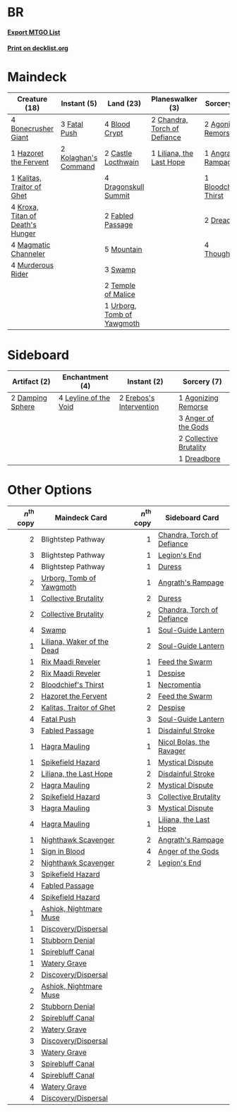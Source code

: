 # BR

#### [Export MTGO List](../collection/BR/BR.txt)
#### [Print on decklist.org](http://decklist.org/?deckmain=2%09Agonizing%20Remorse%0A1%09Angrath's%20Rampage%0A1%09Blightstep%20Pathway%0A4%09Blood%20Crypt%0A1%09Bloodchief's%20Thirst%0A4%09Bonecrusher%20Giant%0A2%09Castle%20Locthwain%0A2%09Chandra,%20Torch%20of%20Defiance%0A4%09Dragonskull%20Summit%0A2%09Dreadbore%0A2%09Fabled%20Passage%0A3%09Fatal%20Push%0A1%09Hazoret%20the%20Fervent%0A1%09Kalitas,%20Traitor%20of%20Ghet%0A2%09Kolaghan's%20Command%0A4%09Kroxa,%20Titan%20of%20Death's%20Hunger%0A1%09Liliana,%20the%20Last%20Hope%0A4%09Magmatic%20Channeler%0A5%09Mountain%0A4%09Murderous%20Rider%0A3%09Swamp%0A2%09Temple%20of%20Malice%0A4%09Thoughtseize%0A1%09Urborg,%20Tomb%20of%20Yawgmoth&deckside=1%09Agonizing%20Remorse%0A3%09Anger%20of%20the%20Gods%0A2%09Collective%20Brutality%0A2%09Damping%20Sphere%0A1%09Dreadbore%0A2%09Erebos's%20Intervention%0A4%09Leyline%20of%20the%20Void)
# Maindeck

|                                               Creature (18)                                               |                                          Instant (5)                                          |                                              Land (23)                                              |                                           Planeswalker (3)                                            |                                          Sorcery (10)                                          |    Unknown (1)     |
|-----------------------------------------------------------------------------------------------------------|-----------------------------------------------------------------------------------------------|-----------------------------------------------------------------------------------------------------|-------------------------------------------------------------------------------------------------------|------------------------------------------------------------------------------------------------|--------------------|
|4 [Bonecrusher Giant](http://gatherer.wizards.com/Pages/Card/Details.aspx?multiverseid=473077)             |3 [Fatal Push](http://gatherer.wizards.com/Pages/Card/Details.aspx?multiverseid=423724)        |4 [Blood Crypt](http://gatherer.wizards.com/Pages/Card/Details.aspx?multiverseid=97102)              |2 [Chandra, Torch of Defiance](http://gatherer.wizards.com/Pages/Card/Details.aspx?multiverseid=417683)|2 [Agonizing Remorse](http://gatherer.wizards.com/Pages/Card/Details.aspx?multiverseid=476334)  |1 Blightstep Pathway|
|1 [Hazoret the Fervent](http://gatherer.wizards.com/Pages/Card/Details.aspx?multiverseid=426838)           |2 [Kolaghan's Command](http://gatherer.wizards.com/Pages/Card/Details.aspx?multiverseid=394613)|2 [Castle Locthwain](http://gatherer.wizards.com/Pages/Card/Details.aspx?multiverseid=473203)        |1 [Liliana, the Last Hope](http://gatherer.wizards.com/Pages/Card/Details.aspx?multiverseid=414388)    |1 [Angrath's Rampage](http://gatherer.wizards.com/Pages/Card/Details.aspx?multiverseid=461112)  |                    |
|1 [Kalitas, Traitor of Ghet](http://gatherer.wizards.com/Pages/Card/Details.aspx?multiverseid=407596)      |                                                                                               |4 [Dragonskull Summit](http://gatherer.wizards.com/Pages/Card/Details.aspx?multiverseid=420909)      |                                                                                                       |1 [Bloodchief's Thirst](http://gatherer.wizards.com/Pages/Card/Details.aspx?multiverseid=491729)|                    |
|4 [Kroxa, Titan of Death's Hunger](http://gatherer.wizards.com/Pages/Card/Details.aspx?multiverseid=476472)|                                                                                               |2 [Fabled Passage](http://gatherer.wizards.com/Pages/Card/Details.aspx?multiverseid=473206)          |                                                                                                       |2 [Dreadbore](http://gatherer.wizards.com/Pages/Card/Details.aspx?multiverseid=430622)          |                    |
|4 [Magmatic Channeler](http://gatherer.wizards.com/Pages/Card/Details.aspx?multiverseid=491789)            |                                                                                               |5 [Mountain](http://gatherer.wizards.com/Pages/Card/Details.aspx?multiverseid=439859)                |                                                                                                       |4 [Thoughtseize](http://gatherer.wizards.com/Pages/Card/Details.aspx?multiverseid=438676)       |                    |
|4 [Murderous Rider](http://gatherer.wizards.com/Pages/Card/Details.aspx?multiverseid=473059)               |                                                                                               |3 [Swamp](http://gatherer.wizards.com/Pages/Card/Details.aspx?multiverseid=439858)                   |                                                                                                       |                                                                                                |                    |
|                                                                                                           |                                                                                               |2 [Temple of Malice](http://gatherer.wizards.com/Pages/Card/Details.aspx?multiverseid=378536)        |                                                                                                       |                                                                                                |                    |
|                                                                                                           |                                                                                               |1 [Urborg, Tomb of Yawgmoth](http://gatherer.wizards.com/Pages/Card/Details.aspx?multiverseid=383425)|                                                                                                       |                                                                                                |                    |


# Sideboard

|                                       Artifact (2)                                        |                                        Enchantment (4)                                         |                                           Instant (2)                                            |                                           Sorcery (7)                                           |
|-------------------------------------------------------------------------------------------|------------------------------------------------------------------------------------------------|--------------------------------------------------------------------------------------------------|-------------------------------------------------------------------------------------------------|
|2 [Damping Sphere](http://gatherer.wizards.com/Pages/Card/Details.aspx?multiverseid=443101)|4 [Leyline of the Void](http://gatherer.wizards.com/Pages/Card/Details.aspx?multiverseid=107682)|2 [Erebos's Intervention](http://gatherer.wizards.com/Pages/Card/Details.aspx?multiverseid=476345)|1 [Agonizing Remorse](http://gatherer.wizards.com/Pages/Card/Details.aspx?multiverseid=476334)   |
|                                                                                           |                                                                                                |                                                                                                  |3 [Anger of the Gods](http://gatherer.wizards.com/Pages/Card/Details.aspx?multiverseid=438682)   |
|                                                                                           |                                                                                                |                                                                                                  |2 [Collective Brutality](http://gatherer.wizards.com/Pages/Card/Details.aspx?multiverseid=414380)|
|                                                                                           |                                                                                                |                                                                                                  |1 [Dreadbore](http://gatherer.wizards.com/Pages/Card/Details.aspx?multiverseid=430622)           |


# Other Options

|*n*<sup>th</sup> copy|                                            Maindeck Card                                            |*n*<sup>th</sup> copy|                                           Sideboard Card                                            |
|--------------------:|-----------------------------------------------------------------------------------------------------|--------------------:|-----------------------------------------------------------------------------------------------------|
|                    2|Blightstep Pathway                                                                                   |                    1|[Chandra, Torch of Defiance](http://gatherer.wizards.com/Pages/Card/Details.aspx?multiverseid=417683)|
|                    3|Blightstep Pathway                                                                                   |                    1|[Legion's End](http://gatherer.wizards.com/Pages/Card/Details.aspx?multiverseid=466860)              |
|                    4|Blightstep Pathway                                                                                   |                    1|[Duress](http://gatherer.wizards.com/Pages/Card/Details.aspx?multiverseid=14557)                     |
|                    2|[Urborg, Tomb of Yawgmoth](http://gatherer.wizards.com/Pages/Card/Details.aspx?multiverseid=383425)  |                    1|[Angrath's Rampage](http://gatherer.wizards.com/Pages/Card/Details.aspx?multiverseid=461112)         |
|                    1|[Collective Brutality](http://gatherer.wizards.com/Pages/Card/Details.aspx?multiverseid=414380)      |                    2|[Duress](http://gatherer.wizards.com/Pages/Card/Details.aspx?multiverseid=14557)                     |
|                    2|[Collective Brutality](http://gatherer.wizards.com/Pages/Card/Details.aspx?multiverseid=414380)      |                    2|[Chandra, Torch of Defiance](http://gatherer.wizards.com/Pages/Card/Details.aspx?multiverseid=417683)|
|                    4|[Swamp](http://gatherer.wizards.com/Pages/Card/Details.aspx?multiverseid=439858)                     |                    1|[Soul-Guide Lantern](http://gatherer.wizards.com/Pages/Card/Details.aspx?multiverseid=476488)        |
|                    1|[Liliana, Waker of the Dead](http://gatherer.wizards.com/Pages/Card/Details.aspx?multiverseid=485431)|                    2|[Soul-Guide Lantern](http://gatherer.wizards.com/Pages/Card/Details.aspx?multiverseid=476488)        |
|                    1|[Rix Maadi Reveler](http://gatherer.wizards.com/Pages/Card/Details.aspx?multiverseid=457253)         |                    1|[Feed the Swarm](http://gatherer.wizards.com/Pages/Card/Details.aspx?multiverseid=491737)            |
|                    2|[Rix Maadi Reveler](http://gatherer.wizards.com/Pages/Card/Details.aspx?multiverseid=457253)         |                    1|[Despise](http://gatherer.wizards.com/Pages/Card/Details.aspx?multiverseid=386517)                   |
|                    2|[Bloodchief's Thirst](http://gatherer.wizards.com/Pages/Card/Details.aspx?multiverseid=491729)       |                    1|[Necromentia](http://gatherer.wizards.com/Pages/Card/Details.aspx?multiverseid=485439)               |
|                    2|[Hazoret the Fervent](http://gatherer.wizards.com/Pages/Card/Details.aspx?multiverseid=426838)       |                    2|[Feed the Swarm](http://gatherer.wizards.com/Pages/Card/Details.aspx?multiverseid=491737)            |
|                    2|[Kalitas, Traitor of Ghet](http://gatherer.wizards.com/Pages/Card/Details.aspx?multiverseid=407596)  |                    2|[Despise](http://gatherer.wizards.com/Pages/Card/Details.aspx?multiverseid=386517)                   |
|                    4|[Fatal Push](http://gatherer.wizards.com/Pages/Card/Details.aspx?multiverseid=423724)                |                    3|[Soul-Guide Lantern](http://gatherer.wizards.com/Pages/Card/Details.aspx?multiverseid=476488)        |
|                    3|[Fabled Passage](http://gatherer.wizards.com/Pages/Card/Details.aspx?multiverseid=473206)            |                    1|[Disdainful Stroke](http://gatherer.wizards.com/Pages/Card/Details.aspx?multiverseid=420705)         |
|                    1|[Hagra Mauling](http://gatherer.wizards.com/Pages/Card/Details.aspx?multiverseid=491741)             |                    1|[Nicol Bolas, the Ravager](http://gatherer.wizards.com/Pages/Card/Details.aspx?multiverseid=447354)  |
|                    1|[Spikefield Hazard](http://gatherer.wizards.com/Pages/Card/Details.aspx?multiverseid=491809)         |                    1|[Mystical Dispute](http://gatherer.wizards.com/Pages/Card/Details.aspx?multiverseid=473020)          |
|                    2|[Liliana, the Last Hope](http://gatherer.wizards.com/Pages/Card/Details.aspx?multiverseid=414388)    |                    2|[Disdainful Stroke](http://gatherer.wizards.com/Pages/Card/Details.aspx?multiverseid=420705)         |
|                    2|[Hagra Mauling](http://gatherer.wizards.com/Pages/Card/Details.aspx?multiverseid=491741)             |                    2|[Mystical Dispute](http://gatherer.wizards.com/Pages/Card/Details.aspx?multiverseid=473020)          |
|                    2|[Spikefield Hazard](http://gatherer.wizards.com/Pages/Card/Details.aspx?multiverseid=491809)         |                    3|[Collective Brutality](http://gatherer.wizards.com/Pages/Card/Details.aspx?multiverseid=414380)      |
|                    3|[Hagra Mauling](http://gatherer.wizards.com/Pages/Card/Details.aspx?multiverseid=491741)             |                    3|[Mystical Dispute](http://gatherer.wizards.com/Pages/Card/Details.aspx?multiverseid=473020)          |
|                    4|[Hagra Mauling](http://gatherer.wizards.com/Pages/Card/Details.aspx?multiverseid=491741)             |                    1|[Liliana, the Last Hope](http://gatherer.wizards.com/Pages/Card/Details.aspx?multiverseid=414388)    |
|                    1|[Nighthawk Scavenger](http://gatherer.wizards.com/Pages/Card/Details.aspx?multiverseid=491752)       |                    2|[Angrath's Rampage](http://gatherer.wizards.com/Pages/Card/Details.aspx?multiverseid=461112)         |
|                    1|[Sign in Blood](http://gatherer.wizards.com/Pages/Card/Details.aspx?multiverseid=220480)             |                    4|[Anger of the Gods](http://gatherer.wizards.com/Pages/Card/Details.aspx?multiverseid=438682)         |
|                    2|[Nighthawk Scavenger](http://gatherer.wizards.com/Pages/Card/Details.aspx?multiverseid=491752)       |                    2|[Legion's End](http://gatherer.wizards.com/Pages/Card/Details.aspx?multiverseid=466860)              |
|                    3|[Spikefield Hazard](http://gatherer.wizards.com/Pages/Card/Details.aspx?multiverseid=491809)         |                     |                                                                                                     |
|                    4|[Fabled Passage](http://gatherer.wizards.com/Pages/Card/Details.aspx?multiverseid=473206)            |                     |                                                                                                     |
|                    4|[Spikefield Hazard](http://gatherer.wizards.com/Pages/Card/Details.aspx?multiverseid=491809)         |                     |                                                                                                     |
|                    1|[Ashiok, Nightmare Muse](http://gatherer.wizards.com/Pages/Card/Details.aspx?multiverseid=476459)    |                     |                                                                                                     |
|                    1|[Discovery/Dispersal](http://gatherer.wizards.com/Pages/Card/Details.aspx?multiverseid=452973)       |                     |                                                                                                     |
|                    1|[Stubborn Denial](http://gatherer.wizards.com/Pages/Card/Details.aspx?multiverseid=386673)           |                     |                                                                                                     |
|                    1|[Spirebluff Canal](http://gatherer.wizards.com/Pages/Card/Details.aspx?multiverseid=417822)          |                     |                                                                                                     |
|                    1|[Watery Grave](http://gatherer.wizards.com/Pages/Card/Details.aspx?multiverseid=405114)              |                     |                                                                                                     |
|                    2|[Discovery/Dispersal](http://gatherer.wizards.com/Pages/Card/Details.aspx?multiverseid=452973)       |                     |                                                                                                     |
|                    2|[Ashiok, Nightmare Muse](http://gatherer.wizards.com/Pages/Card/Details.aspx?multiverseid=476459)    |                     |                                                                                                     |
|                    2|[Stubborn Denial](http://gatherer.wizards.com/Pages/Card/Details.aspx?multiverseid=386673)           |                     |                                                                                                     |
|                    2|[Spirebluff Canal](http://gatherer.wizards.com/Pages/Card/Details.aspx?multiverseid=417822)          |                     |                                                                                                     |
|                    2|[Watery Grave](http://gatherer.wizards.com/Pages/Card/Details.aspx?multiverseid=405114)              |                     |                                                                                                     |
|                    3|[Discovery/Dispersal](http://gatherer.wizards.com/Pages/Card/Details.aspx?multiverseid=452973)       |                     |                                                                                                     |
|                    3|[Watery Grave](http://gatherer.wizards.com/Pages/Card/Details.aspx?multiverseid=405114)              |                     |                                                                                                     |
|                    3|[Spirebluff Canal](http://gatherer.wizards.com/Pages/Card/Details.aspx?multiverseid=417822)          |                     |                                                                                                     |
|                    4|[Spirebluff Canal](http://gatherer.wizards.com/Pages/Card/Details.aspx?multiverseid=417822)          |                     |                                                                                                     |
|                    4|[Watery Grave](http://gatherer.wizards.com/Pages/Card/Details.aspx?multiverseid=405114)              |                     |                                                                                                     |
|                    4|[Discovery/Dispersal](http://gatherer.wizards.com/Pages/Card/Details.aspx?multiverseid=452973)       |                     |                                                                                                     |

